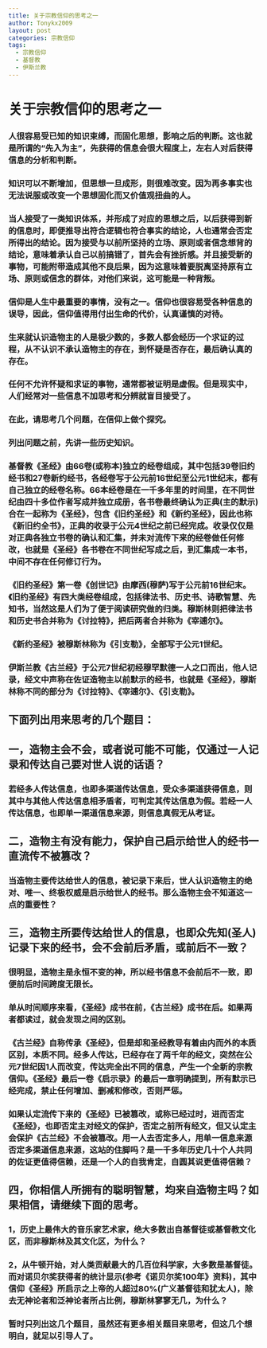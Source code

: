```yaml
---
title: 关于宗教信仰的思考之一
author: Tonykx2009
layout: post
categories: 宗教信仰
tags: 
  - 宗教信仰
  - 基督教
  - 伊斯兰教
---
```


# 关于宗教信仰的思考之一

### 人很容易受已知的知识​束缚，而固化思想，影响之后的判断。这也就是所谓的“先入为主”，先获得的信息会很大程度上，左右人对后获得信息的分析和判断。

### 知识可以不断增加，但思想一旦成形，则很难改变。因为再多事实也无法说服或改变一个思想固化而又价值观扭曲的人。

### 当人接受了一类知识体系，并形成了对应的思想之后，以后获得到新的信息时，即便推导出符合逻辑也符合事实的结论，人也通常会否定所得出的结论。因为接受与以前所坚持的立场、原则或者信念想背的结论，意味着承认自己以前搞错了，首先会有挫折感。并且接受新的事物，可能附带造成其他不良后果，因为这意味着要脱离坚持原有立场、原则或信念的群体，对他们来说，这可能是一种背叛。

### 信仰是人生中最重要的事情，没有之一。信仰也很容易受各种信息的误导，因此，信仰值得用付出生命的代价，认真谨慎的对待。

### 生来就认识造物主的人是极少数的，多数人都会经历一个求证的过程，从不认识不承认造物主的存在，到怀疑是否存在，最后确认真的存在。

### 任何不允许怀疑和求证的事物，通常都被证明是虚假。但是现实中，人们经常对一些信息不加思考和分辨就盲目接受了。

### 在此，请思考几个问题，在信仰上做个探究。

### 列出问题之前，先讲一些历史知识。

### 基督教《圣经》由66卷(或称本)独立的经卷组成，其中包括39卷旧约经书和27卷新约经书，各经卷写于公元前16世纪至公元1世纪末，都有自己独立的经卷名称。66本经卷是在一千多年里的时间里，在不同世纪由四十多位作者写成并独立成册，各书卷最终确认为正典(主的默示)合在一起称为《圣经》，包含《旧约圣经》和《新约圣经》，因此也称《新旧约全书》，正典的收录于公元4世纪之前已经完成。收录仅仅是对正典各独立书卷的确认和汇集，并未对流传下来的经卷做任何修改，也就是《圣经》各书卷在不同世纪写成之后，到汇集成一本书，中间不存在任何修订行为。

### 《旧约圣经》第一卷《创世记》由摩西(穆萨)写于公元前16世纪末。《旧约圣经》有四大类经卷组成，包括律法书、历史书、诗歌智慧、先知书，当然这是人们为了便于阅读研究做的归类。穆斯林则把律法书和历史书合并称为《讨拉特》，把后两者合并称为《宰逋尔》。

### 《新约圣经》被穆斯林称为《引支勒》，全部写于公元1世纪。

### 伊斯兰教《古兰经》于公元7世纪初经穆罕默德一人之口而出，他人记录，经文中声称在佐证造物主以前默示的经书，也就是《圣经》，穆斯林称不同的部分为《讨拉特》、《宰逋尔》、《引支勒》。

## 下面列出用来思考的几个题目：

## 一，造物主会不会，或者说可能不可能，仅通过一人记录和传达自己要对世人说的话语？

### 若经多人传达信息，也即多渠道传达信息，受众多渠道获得信息，则其中与其他人传达信息相矛盾者，可判定其传达信息为假。若经一人传达信息，也即单一渠道信息来源，则信息真假无从考证。

## 二，造物主有没有能力，保护自己启示给世人的经书一直流传不被篡改？

### 当造物主要传达给世人的信息，被记录下来后，世人认识造物主的绝对、唯一、终极权威是启示给世人的经书。那么造物主会不知道这一点的重要性？

## 三，造物主所要传达给世人的信息，也即众先知(圣人)记录下来的经书，会不会前后矛盾，或前后不一致？

### 很明显，造物主是永恒不变的神，所以经书信息不会前后不一致，即便前后时间跨度无限长。

### 单从时间顺序来看，《圣经》成书在前，《古兰经》成书在后。如果两者都读过，就会发现之间的区别。

### 《古兰经》自称传承《圣经》，但是却和圣经教导有着由内而外的本质区别，本质不同。经多人传达，已经存在了两千年的经文，突然在公元7世纪因1人而改变，传达完全出不同的信息，产生一个全新的宗教信仰。《圣经》最后一卷《启示录》的最后一章明确提到，所有默示已经完成，禁止任何增加、删减和修改，否则严惩。

### 如果认定流传下来的《圣经》已被篡改，或称已经过时，进而否定《圣经》，也即否定主对经文的保护，否定之前所有经文，但又认定主会保护《古兰经》不会被篡改。用一人去否定多人，用单一信息来源否定多渠道信息来源，这站的住脚吗？是一千多年历史几十个人共同的佐证更值得信赖，还是一个人的自我肯定，自圆其说更值得信赖？

## 四，你相信人所拥有的聪明智慧，均来自造物主吗？如果相信，请继续下面的思考。

### 1，历史上最伟大的音乐家艺术家，绝大多数出自基督徒或基督教文化区，而非穆斯林及其文化区，为什么？

### 2，从牛顿开始，对人类贡献最大的几百位科学家，大多数是基督徒。而对诺贝尔奖获得者的统计显示(参考《诺贝尔奖100年》资料)，其中信仰《圣经》所启示之上帝的人超过80%(广义基督徒和犹太人)，除去无神论者和泛神论者所占比例，穆斯林寥寥无几，为什么？

### 暂时只列出这几个题目，虽然还有更多相关题目来思考，但这几个想明白，就足以引导人了。
